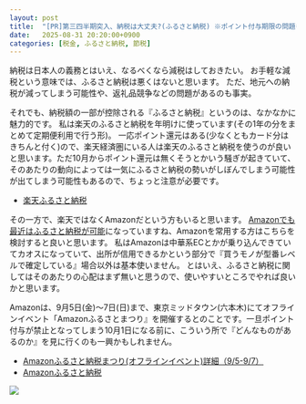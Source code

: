 ```yaml
---
layout: post
title:  "[PR]第三四半期突入、納税は大丈夫?(ふるさと納税) ※ポイント付与期限の問題もあるぞ"
date:   2025-08-31 20:20:00+0900
categories: [税金, ふるさと納税, 節税]
---
```

納税は日本人の義務とはいえ、なるべくなら減税はしておきたい。
お手軽な減税という意味では、ふるさと納税は悪くはないと思います。
ただ、地元への納税が減ってしまう可能性や、返礼品競争などの問題があるのも事実。

それでも、納税額の一部が控除される『ふるさと納税』というのは、なかなかに魅力的です。
私は楽天のふるさと納税を年明けに使っています(その1年の分をまとめて定期便利用で行う形)。
一応ポイント還元はある(少なくともカード分はきちんと付く)ので、楽天経済圏にいる人は楽天のふるさと納税を使うのが良いと思います。ただ10月からポイント還元は無くそうとかいう騒ぎが起きていて、そのあたりの動向によっては一気にふるさと納税の勢いがしぼんでしまう可能性が出てしまう可能性もあるので、ちょっと注意が必要です。

- [楽天ふるさと納税](https://hb.afl.rakuten.co.jp/hgc/003e5c74.f137d046.088e8594.bfbd9ed2/?pc=https%3A%2F%2Fevent.rakuten.co.jp%2Ffurusato%2F&link_type=hybrid_url&ut=eyJwYWdlIjoidXJsIiwidHlwZSI6Imh5YnJpZF91cmwiLCJjb2wiOjF9)

その一方で、楽天ではなくAmazonだという方もいると思います。
[Amazonでも最近はふるさと納税が可能](https://amzn.to/47gTkH7)になっていますね、Amazonを常用する方はこちらを検討すると良いと思います。
私はAmazonは中華系ECとかが乗り込んできていてカオスになっていて、出所が信用できるかという部分で『買うモノが型番レベルで確定している』場合以外は基本使いません。
とはいえ、ふるさと納税に関してはそのあたりの心配はまず無いと思うので、使いやすいところでやれば良いかと思います。

Amazonは、9月5日(金)〜7日(日)まで、東京ミッドタウン(六本木)にてオフラインイベント「Amazonふるさとまつり』を開催するとのことです。一旦ポイント付与が禁止となってしまう10月1日になる前に、こういう所で『どんなものがあるのか』を見に行くのも一興かもしれません。

- [Amazonふるさと納税まつり(オフラインイベント)詳細（9/5-9/7）](https://www.amazon.co.jp/fmc/furusato/special/offline/furusatomatsuri/)
- [Amazonふるさと納税](https://amzn.to/4p65Tvu)

[![](/images/2025-09-01-amazon-fn.png)](https://amzn.to/4p65Tvu)
